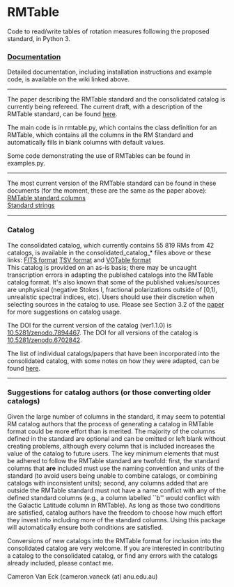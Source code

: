 # RMTable
Code to read/write tables of rotation measures following the proposed standard, in Python 3.

### [Documentation](https://github.com/CIRADA-Tools/RMTable/wiki)
Detailed documentation, including installation instructions and example code, is available on the wiki linked above.  

***

The paper describing the RMTable standard and the consolidated catalog is currently being refereed. The current draft, with a description of the RMTable standard, can be found [here](https://www.dropbox.com/s/ebdnhad8vypx4cc/RMTable.pdf?dl=0).  


The main code is in rmtable.py, which contains the class definition for an 
RMTable, which contains all the columns in the RM Standard and automatically
fills in blank columns with default values.

Some code demonstrating the use of RMTables can be found in examples.py.

***

The most current version of the RMTable standard can be found in these documents (for the moment, these are the same as the paper above):  
[RMTable standard columns](https://github.com/CIRADA-Tools/RMTable/raw/master/docs/Column_definitions.pdf)  
[Standard strings](https://github.com/CIRADA-Tools/RMTable/raw/master/docs/Standard_entries.pdf)  



***

### Catalog

The consolidated catalog, which currently contains 55 819 RMs from 42 catalogs, is available in the consolidated_catalog_* files above or these links: [FITS format](https://github.com/CIRADA-Tools/RMTable/raw/master/consolidated_catalog_ver1.1.0.fits.zip) [TSV format](https://github.com/CIRADA-Tools/RMTable/raw/master/consolidated_catalog_ver1.1.0.tsv.zip) and [VOTable format](https://github.com/CIRADA-Tools/RMTable/raw/master/consolidated_catalog_ver1.1.0.xml.zip)  
This catalog is provided on an as-is basis; there may be uncaught transcription errors in adapting the published catalogs into the RMTable catalog format. It's also known that some of the published values/sources are unphysical (negative Stokes I, fractional polarizations outside of \[0,1), unrealistic spectral indices, etc). Users should use their discretion when selecting sources in the catalog to use. Please see Section 3.2 of the [paper](https://www.dropbox.com/s/ebdnhad8vypx4cc/RMTable.pdf?dl=0) for more suggestions on catalog usage.

The DOI for the current version of the catalog (ver1.1.0) is [10.5281/zenodo.7894467](https://zenodo.org/record/7894467/). The DOI for all versions of the catalog is [10.5281/zenodo.6702842](https://zenodo.org/record/6702842).


The list of individual catalogs/papers that have been incorporated into the consolidated catalog, with some notes on how they were adapted, can be found [here](https://github.com/CIRADA-Tools/RMTable/raw/master/docs/Catalog_notes.pdf).

***

### Suggestions for catalog authors (or those converting older catalogs)
Given the large number of columns in the standard, it may seem to potential RM catalog authors that the process of generating a catalog in RMTable format could be more effort than is merited. The majority of the columns defined in the standard are optional and can be omitted or left blank without creating problems, although every column that is included increases the value of the catalog to future users. The key minimum elements that must be adhered to follow the RMTable standard are twofold: first, the standard columns that **are** included must use the naming convention and units of the standard (to avoid users being unable to combine catalogs, or combining catalogs with inconsistent units); second, any columns added that are outside the RMTable standard must not have a name conflict with any of the defined standard columns (e.g., a column labelled ``b'' would conflict with the Galactic Latitude column in RMTable). As long as those two conditions are satisfied, catalog authors have the freedom to choose how much effort they invest into including more of the standard columns. Using this package will automatically ensure both conditions are satisfied.


Conversions of new catalogs into the RMTable format for inclusion into the consolidated catalog are very welcome. If you are interested in contributing a catalog to the consolidated catalog, or find any errors with the catalogs already included, please contact me.

Cameron Van Eck (cameron.vaneck (at) anu.edu.au)

